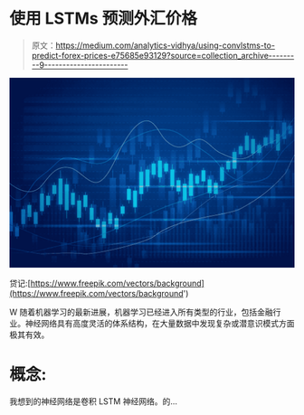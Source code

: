 # 使用 LSTMs 预测外汇价格

> 原文：<https://medium.com/analytics-vidhya/using-convlstms-to-predict-forex-prices-e75685e93129?source=collection_archive---------9----------------------->

![](img/20596b8c67246a6b51a1a34d59d572e3.png)

贷记:[https://www.freepik.com/vectors/background](https://www.freepik.com/vectors/background')

W 随着机器学习的最新进展，机器学习已经进入所有类型的行业，包括金融行业。神经网络具有高度灵活的体系结构，在大量数据中发现复杂或潜意识模式方面极其有效。

# 概念:

我想到的神经网络是卷积 LSTM 神经网络。的…